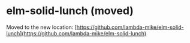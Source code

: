 # elm-solid-lunch (moved)

Moved to the new location: [https://github.com/lambda-mike/elm-solid-lunch](https://github.com/lambda-mike/elm-solid-lunch)
